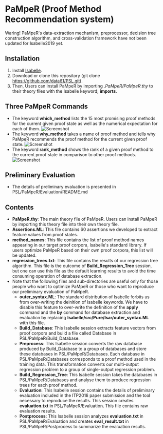 # PaMpeR (Proof Method Recommendation system)

Waring!
PaMpeR's data-extraction mechanism, preprocessor, decision tree construction algorithm, and
cross-validation framework have not been updated for Isabelle2019 yet.

## Installation
1. Install [Isabelle](https://isabelle.in.tum.de/).
2. Download or clone this repository (git clone https://github.com/data61/PSL.git).
3. Then, Users can install PaMpeR by importing *.PaMpeR/PaMpeR.thy* to their theory files
   with the Isabelle keyword, **imports**.
   
## Three PaMpeR Commands
- The keyword **which_method** lists the 15 most promising proof methods for the current given proof state as well as the numerical expectation for each of them.
![Screenshot](./image/which_method.png)
- The keyword **why_method** takes a name of proof method and tells why PaMpeR recommends the proof method for the current given proof state.
![Screenshot](./image/why_method.png)
- The keyword **rank_method** shows the rank of a given proof method to the current proof state in comparison to other proof methods.
![Screenshot](./image/rank_method.png)

## Preliminary Evaluation
- The details of preliminary evaluation is presented in PSL/PaMpeR/Evaluation/README.md

## Contents
- **PaMpeR.thy**: The main theory file of PaMpeR. Users can install PaMpeR by importing this theory file into their own theory file.
- **Assertions.ML**: This file contains 60 assertions we developed to extract feature values from proof states.
- **method_names**: This file contains the list of proof method names appearing in our target proof corpora, Isabelle's standard library. If users optimize PaMpeR based on their own proof corpora, this list will be updated.
- **regression_trees.txt**: This file contains the results of our regression tree algorithm. This file is the outcome of **Build_Regression_Tree** session, but one can use this file as the default learning results to avoid the time consuming operation of database extraction.
- Note that the following files and sub-directories are useful only for those people who want to optimize PaMpeR or those who want to reproduce our preliminary evaluation of PaMpeR.
   - **outer_syntax.ML**: The standard distribution of Isabelle forbits us from over-writing the deinition of Isabelle keywords. We have to disable this feature to over-write the definition of the **apply** command and the **by** command for database extraction and evaluation by replacing **Isabelle/src/Pure/Isar/outer_syntax.ML** with this file. 
   - **Build_Database**: This Isabelle session extracts feature vectors from proof corpora and build a file called Database in PSL/PaMpeR/Build_Database.
   - **Preprocess**: This Isabelle session converts the raw database produced by Build_Database to a group of databases and store these databases in PSL/PaMpeR/Databases. Each database in PSL/PaMpeR/Databases corresponds to a proof method used in the training data. This transformation converts our multi-output regression problem to a group of single-output regression problem.
   - **Build_Regression_Tree**: This Isabelle session takes the databases in PSL/PaMpeR/Databases and analyse them to produce regression trees for each proof method.
   - **Evaluation**: This Isabelle session contains the details of preliminary evaluation included in the ITP2018 paper submission and the tool necessary to reproduce the results. This session creates **evaluation.txt** in PSL/PaMpeR/Evaluation. This file contains raw evaluation results. 
   - **Postprocess**: This Isabelle session analyzes **evaluation.txt** in PSL/PaMpeR/Evaluation and creates **eval_result.txt**
in PSL/PaMpeR/Postprocess to summarize the evaluation results.
